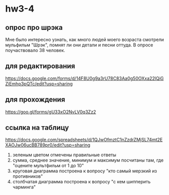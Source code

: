# hw3-4

 ## опрос про шрэка 
 
Мне было интересно узнать, как много людей моего возраста смотрели мульфильм "Шрэк", помнят ли они детали и песни оттуда. В опросе поучаствовало 38 человек. 

 ## для редактирования 
https://docs.google.com/forms/d/14F8U0g9a3rU78C83Aa0g50OXxa22lQiGZiEmhp3pQTc/edit?usp=sharing 

## для прохождения 

https://goo.gl/forms/gU33xO2NvLV0q3Zz2

## ссылка на таблицу 

https://docs.google.com/spreadsheets/d/1QJwOfmztC1nZzdrZMjSL74mt2EXAOJw06ucBB789pr0/edit?usp=sharing
1. зеленым цветом отмечены правильные ответы 
2. сумма, среднее значение, минимум и максимум посчитаны там, где "оцените мультфильм от 1 до 10"
3. круговая диаграмма построена к вопросу "кто самый мерзкий из противников"
4. столбчатая диаграмма построена к вопросу "с кем шипперить чарминга"
